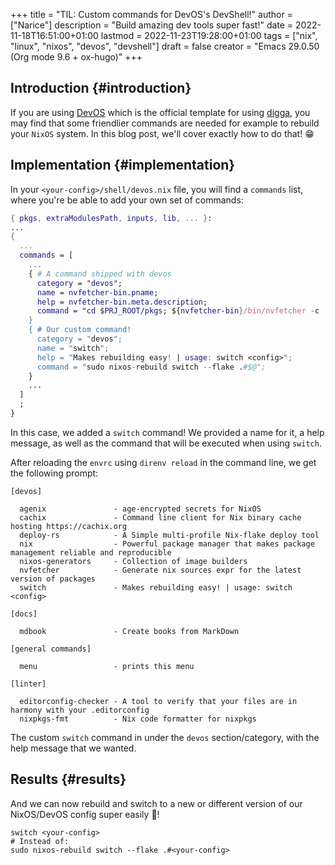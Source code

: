 +++
title = "TIL: Custom commands for DevOS's DevShell!"
author = ["Narice"]
description = "Build amazing dev tools super fast!"
date = 2022-11-18T16:51:00+01:00
lastmod = 2022-11-23T19:28:00+01:00
tags = ["nix", "linux", "nixos", "devos", "devshell"]
draft = false
creator = "Emacs 29.0.50 (Org mode 9.6 + ox-hugo)"
+++

## Introduction {#introduction}

If you are using [DevOS](https://github.com/divnix/digga/tree/main/examples/devos) which is the official template for using [digga](https://github.com/divnix/digga), you may find that some friendlier commands are needed for example to rebuild your `NixOS` system.
In this blog post, we'll cover exactly how to do that! :grin:


## Implementation {#implementation}

In your `<your-config>/shell/devos.nix` file, you will find a `commands` list, where you're be able to add your own set of commands:

```nix
{ pkgs, extraModulesPath, inputs, lib, ... }:
...
{
  ...
  commands = [
    ...
    { # A command shipped with devos
      category = "devos";
      name = nvfetcher-bin.pname;
      help = nvfetcher-bin.meta.description;
      command = "cd $PRJ_ROOT/pkgs; ${nvfetcher-bin}/bin/nvfetcher -c ./sources.toml $@";
    }
    { # Our custom command!
      category = "devos";
      name = "switch";
      help = "Makes rebuilding easy! | usage: switch <config>";
      command = "sudo nixos-rebuild switch --flake .#$@";
    }
    ...
  ]
  ;
}
```

In this case, we added a `switch` command!
We provided a name for it, a help message, as well as the command that will be executed when using `switch`.

After reloading the `envrc` using `direnv reload` in the command line, we get the following prompt:

```shell
[devos]

  agenix               - age-encrypted secrets for NixOS
  cachix               - Command line client for Nix binary cache hosting https://cachix.org
  deploy-rs            - A Simple multi-profile Nix-flake deploy tool
  nix                  - Powerful package manager that makes package management reliable and reproducible
  nixos-generators     - Collection of image builders
  nvfetcher            - Generate nix sources expr for the latest version of packages
  switch               - Makes rebuilding easy! | usage: switch <config>

[docs]

  mdbook               - Create books from MarkDown

[general commands]

  menu                 - prints this menu

[linter]

  editorconfig-checker - A tool to verify that your files are in harmony with your .editorconfig
  nixpkgs-fmt          - Nix code formatter for nixpkgs
```

The custom `switch` command in under the `devos` section/category, with the help message that we wanted.


## Results {#results}

And we can now rebuild and switch to a new or different version of our NixOS/DevOS config super easily :partying_face:!

```shell
switch <your-config>
# Instead of:
sudo nixos-rebuild switch --flake .#<your-config>
```

